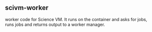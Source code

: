 scivm-worker
------------

worker code for Science VM.  It runs on the container and asks for jobs, runs jobs and returns output to a worker manager.
